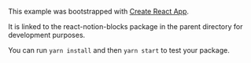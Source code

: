 This example was bootstrapped with [Create React App](https://github.com/facebook/create-react-app).

It is linked to the react-notion-blocks package in the parent directory for development purposes.

You can run `yarn install` and then `yarn start` to test your package.
